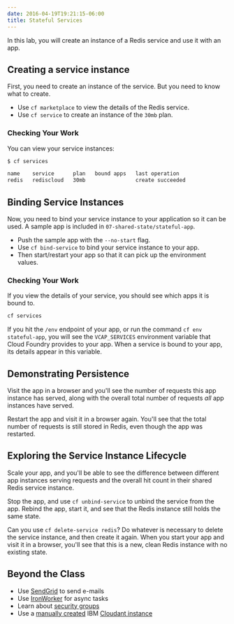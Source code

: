 ```yaml
---
date: 2016-04-19T19:21:15-06:00
title: Stateful Services
---
```


In this lab,  you will create an instance of a Redis service and use it with an app.

## Creating a service instance

First, you need to create an instance of the service.  But you need to know what to create.

* Use `cf marketplace` to view the details of the Redis service.
* Use `cf service` to create an instance of the `30mb` plan.

### Checking Your Work

You can view your service instances:

```sh
$ cf services

name    service      plan   bound apps   last operation
redis   rediscloud   30mb                create succeeded
```

## Binding Service Instances

Now, you need to bind your service instance to your application so it can be used.  A sample app is included in `07-shared-state/stateful-app`.

* Push the sample app with the `--no-start` flag.
* Use `cf bind-service` to bind your service instance to your app.
* Then start/restart your app so that it can pick up the environment values.

### Checking Your Work

If you view the details of your service, you should see which apps it is bound to.

```sh
cf services
```

If you hit the `/env` endpoint of your app, or run the command `cf env stateful-app`, you will see the `VCAP_SERVICES` environment variable that Cloud Foundry provides to your app. When a service is bound to your app, its details appear in this variable.

## Demonstrating Persistence

Visit the app in a browser and you'll see the number of requests this app instance has served, along with the overall total number of requests _all_ app instances have served.

Restart the app and visit it in a browser again. You'll see that the total number of requests is still stored in Redis, even though the app was restarted.

## Exploring the Service Instance Lifecycle

Scale your app, and you'll be able to see the difference between different app instances serving requests and the overall hit count in their shared Redis service instance.

Stop the app, and use `cf unbind-service` to unbind the service from the app. Rebind the app, start it, and see that the Redis instance still holds the same state.

Can you use `cf delete-service redis`? Do whatever is necessary to delete the service instance, and then create it again. When you start your app and visit it in a browser, you'll see that this is a new, clean Redis instance with no existing state.

## Beyond the Class

  * Use [SendGrid](https://sendgrid.com/) to send e-mails
  * Use [IronWorker](https://www.iron.io/worker/) for async tasks
  * Learn about [security groups](https://docs.cloudfoundry.org/adminguide/app-sec-groups.html)
  * Use a [manually created](https://docs.pivotal.io/pivotalcf/devguide/services/user-provided.html) IBM [Cloudant instance](https://cloudant.com/)
